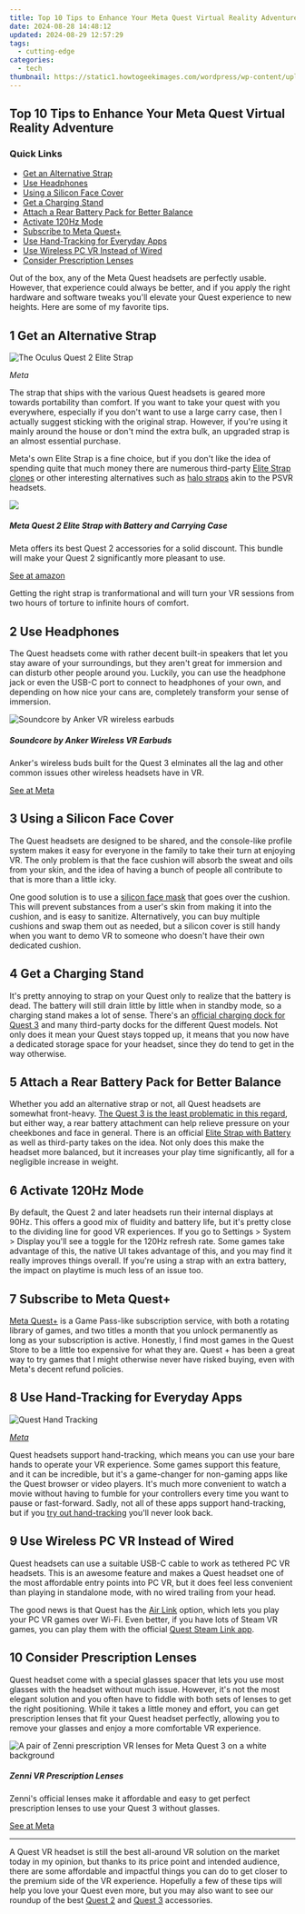 ```yaml
---
title: Top 10 Tips to Enhance Your Meta Quest Virtual Reality Adventure
date: 2024-08-28 14:48:12
updated: 2024-08-29 12:57:29
tags:
  - cutting-edge
categories:
  - tech
thumbnail: https://static1.howtogeekimages.com/wordpress/wp-content/uploads/2024/04/a-meta-quest-with-some-holograms-in-the-background.jpg
---
```


## Top 10 Tips to Enhance Your Meta Quest Virtual Reality Adventure

### Quick Links

* [Get an Alternative Strap](https://buynow-help.techidaily.com/the-ultimate-guide-to-mastering-your-samsung-galaxy-tab-s5es-feature-packed-android-experience/)
* [Use Headphones](https://easy-unlock-android.techidaily.com/in-2024-top-10-fingerprint-lock-apps-to-lock-your-realme-v30t-phone-by-drfone-android/)
* [Using a Silicon Face Cover](https://instagram-video-files.techidaily.com/updated-in-2024-going-vertical-post-production-strategies-with-fcpx-and-insta/)
* [Get a Charging Stand](https://screen-mirroring-recording.techidaily.com/updated-2024-approved-how-to-set-up-and-use-xbox-screen-recording-tools/)
* [Attach a Rear Battery Pack for Better Balance](https://android-unlock.techidaily.com/in-2024-how-to-enable-usb-debugging-on-a-locked-motorola-moto-g13-phone-by-drfone-android/)
* [Activate 120Hz Mode](https://digital-screen-recording.techidaily.com/new-2024-approved-discover-the-future-of-screens-with-camstudios-2023-review/)
* [Subscribe to Meta Quest+](https://buynow-marvelous.techidaily.com/top-6-iphone-security-software-protect-your-device-with-these-antivirus-apps/)
* [Use Hand-Tracking for Everyday Apps](https://facebook-video-content.techidaily.com/mastering-the-art-of-auto-play-youtube-content-in-fb-for-2024/)
* [Use Wireless PC VR Instead of Wired](https://facebook-video-recording.techidaily.com/new-2024-approved-smooth-reels-enhancing-android-video-clarity/)
* [Consider Prescription Lenses](https://youtube-clips.techidaily.com/new-direct-link-between-spotify-and-youtube-the-top-tools-for-music-sharing/)

 Out of the box, any of the Meta Quest headsets are perfectly usable. However, that experience could always be better, and if you apply the right hardware and software tweaks you'll elevate your Quest experience to new heights. Here are some of my favorite tips.

## 1  Get an Alternative Strap 

![The Oculus Quest 2 Elite Strap](https://static1.howtogeekimages.com/wordpress/wp-content/uploads/2022/04/quest_counterweight_hero2.jpg) 

_Meta_

 The strap that ships with the various Quest headsets is geared more towards portability than comfort. If you want to take your quest with you everywhere, especially if you don't want to use a large carry case, then I actually suggest sticking with the original strap. However, if you're using it mainly around the house or don't mind the extra bulk, an upgraded strap is an almost essential purchase.

 Meta's own Elite Strap is a fine choice, but if you don't like the idea of spending quite that much money there are numerous third-party [Elite Strap clones](https://www.amazon.com/KIWI-design-Comfort-Strap-Compatible/dp/B0CMW2WTNJ/?tag=hotoge-20&ascsubtag=UUhtgUeUpU2002631&asc%5Frefurl=https%3A%2F%2Fwww.howtogeek.com%2Fdo-these-things-to-improve-your-meta-quest-vr-experience%2F&asc%5Fcampaign=Evergreen) or other interesting alternatives such as [halo straps](https://www.amazon.com/KKCOBVR-Compatible-Enhanced-Replacement-Adjusting/dp/B0CQP71V21/?tag=hotoge-20&ascsubtag=UUhtgUeUpU2002631&asc%5Frefurl=https%3A%2F%2Fwww.howtogeek.com%2Fdo-these-things-to-improve-your-meta-quest-vr-experience%2F&asc%5Fcampaign=Evergreen) akin to the PSVR headsets.

![](https://static1.howtogeekimages.com/wordpress/wp-content/uploads/2023/06/41wemzcm45l-_sl500_.jpg) 

#####  Meta Quest 2 Elite Strap with Battery and Carrying Case

Meta offers its best Quest 2 accessories for a solid discount. This bundle will make your Quest 2 significantly more pleasant to use.

[See at amazon](https://www.amazon.com/Meta-Battery-Carrying-Enhanced-Comfort-Playtime/dp/B08F5T3F9Y?tag=hotoge-20&ascsubtag=UUhtgUeUpU2002631&asc%5Frefurl=https%3A%2F%2Fwww.howtogeek.com%2Fdo-these-things-to-improve-your-meta-quest-vr-experience%2F&asc%5Fcampaign=Evergreen) 

 Getting the right strap is tranformational and will turn your VR sessions from two hours of torture to infinite hours of comfort.

## 2  Use Headphones 

 The Quest headsets come with rather decent built-in speakers that let you stay aware of your surroundings, but they aren't great for immersion and can disturb other people around you. Luckily, you can use the headphone jack or even the USB-C port to connect to headphones of your own, and depending on how nice your cans are, completely transform your sense of immersion.

![Soundcore by Anker VR wireless earbuds](https://static1.howtogeekimages.com/wordpress/wp-content/uploads/2024/01/2-6.png) 

#####  Soundcore by Anker Wireless VR Earbuds

Anker's wireless buds built for the Quest 3 elminates all the lag and other common issues other wireless headsets have in VR.

[See at Meta](https://www.meta.com/quest/accessories/soundcore-anker-wireless-vr-earbuds/) 

## 3  Using a Silicon Face Cover 

 The Quest headsets are designed to be shared, and the console-like profile system makes it easy for everyone in the family to take their turn at enjoying VR. The only problem is that the face cushion will absorb the sweat and oils from your skin, and the idea of having a bunch of people all contribute to that is more than a little icky.

 One good solution is to use a [silicon face mask](https://www.amazon.com/CNBEYOUNG-Compatible-Sweatproof-Lightproof-Anti-Leakage/dp/B08MTX2W1X/?tag=hotoge-20&ascsubtag=UUhtgUeUpU2002631&asc%5Frefurl=https%3A%2F%2Fwww.howtogeek.com%2Fdo-these-things-to-improve-your-meta-quest-vr-experience%2F&asc%5Fcampaign=Evergreen) that goes over the cushion. This will prevent substances from a user's skin from making it into the cushion, and is easy to sanitize. Alternatively, you can buy multiple cushions and swap them out as needed, but a silicon cover is still handy when you want to demo VR to someone who doesn't have their own dedicated cushion.

## 4  Get a Charging Stand 

 It's pretty annoying to strap on your Quest only to realize that the battery is dead. The battery will still drain little by little when in standby mode, so a charging stand makes a lot of sense. There's an [official charging dock for Quest 3](https://www.amazon.com/Meta-Quest-3-Charging-Dock/dp/B0CD926LG5/?tag=hotoge-20&ascsubtag=UUhtgUeUpU2002631&asc%5Frefurl=https%3A%2F%2Fwww.howtogeek.com%2Fdo-these-things-to-improve-your-meta-quest-vr-experience%2F&asc%5Fcampaign=Evergreen) and many third-party docks for the different Quest models. Not only does it mean your Quest stays topped up, it means that you now have a dedicated storage space for your headset, since they do tend to get in the way otherwise.

## 5  Attach a Rear Battery Pack for Better Balance 

 Whether you add an alternative strap or not, all Quest headsets are somewhat front-heavy. [The Quest 3 is the least problematic in this regard](https://article-helps.techidaily.com/new-securing-the-title-top-5-hmds-for-drone-pilots-for-2024/), but either way, a rear battery attachment can help relieve pressure on your cheekbones and face in general. There is an official [Elite Strap with Battery](https://www.amazon.com/Meta-Quest-3-Elite-Strap-Battery/dp/B0CPYMDPB5/?tag=hotoge-20&ascsubtag=UUhtgUeUpU2002631&asc%5Frefurl=https%3A%2F%2Fwww.howtogeek.com%2Fdo-these-things-to-improve-your-meta-quest-vr-experience%2F&asc%5Fcampaign=Evergreen) as well as third-party takes on the idea. Not only does this make the headset more balanced, but it increases your play time significantly, all for a negligible increase in weight.

## 6  Activate 120Hz Mode 

 By default, the Quest 2 and later headsets run their internal displays at 90Hz. This offers a good mix of fluidity and battery life, but it's pretty close to the dividing line for good VR experiences. If you go to Settings > System > Display you'll see a toggle for the 120Hz refresh rate. Some games take advantage of this, the native UI takes advantage of this, and you may find it really improves things overall. If you're using a strap with an extra battery, the impact on playtime is much less of an issue too.

## 7  Subscribe to Meta Quest+ 

[Meta Quest+](https://screen-sharing-recording.techidaily.com/new-in-2024-rogelikes-past-present-and-emerging-futures/) is a Game Pass-like subscription service, with both a rotating library of games, and two titles a month that you unlock permanently as long as your subscription is active. Honestly, I find most games in the Quest Store to be a little too expensive for what they are. Quest + has been a great way to try games that I might otherwise never have risked buying, even with Meta's decent refund policies.

## 8  Use Hand-Tracking for Everyday Apps 

![Quest Hand Tracking](https://static1.howtogeekimages.com/wordpress/wp-content/uploads/2022/07/Quest-Hand-Tracking.jpg) 

_[Meta](https://store.facebook.com/help/quest/articles/headsets-and-accessories/controllers-and-hand-tracking/hand-tracking-quest-2/)_

 Quest headsets support hand-tracking, which means you can use your bare hands to operate your VR experience. Some games support this feature, and it can be incredible, but it's a game-changer for non-gaming apps like the Quest browser or video players. It's much more convenient to watch a movie without having to fumble for your controllers every time you want to pause or fast-forward. Sadly, not all of these apps support hand-tracking, but if you [try out hand-tracking](https://howto.techidaily.com/revolutionizing-portability-with-lenovos-x1-fold-notebook-a-detailed-analysis/) you'll never look back.

## 9  Use Wireless PC VR Instead of Wired 

 Quest headsets can use a suitable USB-C cable to work as tethered PC VR headsets. This is an awesome feature and makes a Quest headset one of the most affordable entry points into PC VR, but it does feel less convenient than playing in standalone mode, with no wired trailing from your head.

 The good news is that Quest has the [Air Link](https://unlock-android.techidaily.com/top-4-sim-location-trackers-to-easily-find-your-lost-xiaomi-device-by-drfone-android/) option, which lets you play your PC VR games over Wi-Fi. Even better, if you have lots of Steam VR games, you can play them with the official [Quest Steam Link app](https://vp-tips.techidaily.com/updated-in-2024-top-oculus-vr-ultimate-player-reviews/).

## 10  Consider Prescription Lenses 

 Quest headset come with a special glasses spacer that lets you use most glasses with the headset without much issue. However, it's not the most elegant solution and you often have to fiddle with both sets of lenses to get the right positioning. While it takes a little money and effort, you can get prescription lenses that fit your Quest headset perfectly, allowing you to remove your glasses and enjoy a more comfortable VR experience.

![A pair of Zenni prescription VR lenses for Meta Quest 3 on a white background](https://static1.howtogeekimages.com/wordpress/wp-content/uploads/2024/01/4-5.png) 

#####  Zenni VR Prescription Lenses

Zenni's official lenses make it affordable and easy to get perfect prescription lenses to use your Quest 3 without glasses.

[See at Meta](https://www.meta.com/quest/accessories/quest-3-zenni-vr-prescription-lenses/) 

---

 A Quest VR headset is still the best all-around VR solution on the market today in my opinion, but thanks to its price point and intended audience, there are some affordable and impactful things you can do to get closer to the premium side of the VR experience. Hopefully a few of these tips will help you love your Quest even more, but you may also want to see our roundup of the best [Quest 2](https://extra-guidance.techidaily.com/revolutionize-your-designs-incorporating-3d-text-psx-for-2024/) and [Quest 3](https://techidaily.com/the-way-to-recover-deleted-pictures-on-note-30-pro-without-backup-by-fonelab-android-recover-pictures/) accessories.

<ins class="adsbygoogle"
     style="display:block"
     data-ad-format="autorelaxed"
     data-ad-client="ca-pub-7571918770474297"
     data-ad-slot="1223367746"></ins>



<ins class="adsbygoogle"
     style="display:block"
     data-ad-client="ca-pub-7571918770474297"
     data-ad-slot="8358498916"
     data-ad-format="auto"
     data-full-width-responsive="true"></ins>
